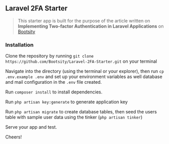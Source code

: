 ## Laravel 2FA Starter

> This starter app is built for the purpose of the article written on **Implementing Two-factor Authentication in Laravel Applications** on [Bootsity](https://bootsity.com)

### Installation

Clone the repository by running `git clone https://github.com/Bootsity/Laravel-2FA-Starter.git` on your terminal

Navigate into the directory (using the terminal or your explorer), then run `cp .env.example .env` and set up your environment variables as well database and mail configuration in the `.env` file created.

Run `composer install` to install dependencies.

Run `php artisan key:generate` to generate application key

Run `php artisan migrate` to create database tables, then seed the users table with sample user data using the tinker (`php artisan tinker`)

Serve your app and test.

Cheers!
